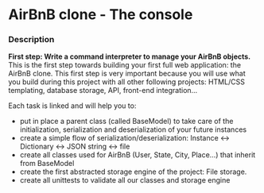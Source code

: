 <p align="center">
	
<h1> AirBnB clone - The console</h1></p>

<h3> Description</h3>
<b>First step: Write a command interpreter to manage your AirBnB objects.</b>
This is the first step towards building your first full web application: the AirBnB clone. This first step is very important because you will use what you build during this project with all other following projects: HTML/CSS templating, database storage, API, front-end integration…

Each task is linked and will help you to:
<ul>
        <li>put in place a parent class (called BaseModel) to take care of the initialization, serialization and deserialization of your future instances</li>
        <li>create a simple flow of serialization/deserialization: Instance <-> Dictionary <-> JSON string <-> file</li>
        <li>create all classes used for AirBnB (User, State, City, Place…) that inherit from BaseModel</li>
        <li>create the first abstracted storage engine of the project: File storage.</li>
        <li>create all unittests to validate all our classes and storage engine</li>
</ul>
</p>